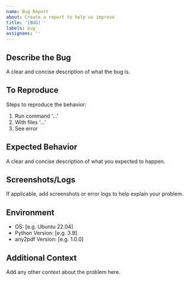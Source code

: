 ```yaml
---
name: Bug Report
about: Create a report to help us improve
title: '[BUG] '
labels: bug
assignees: ''
---
```


## Describe the Bug
A clear and concise description of what the bug is.

## To Reproduce
Steps to reproduce the behavior:
1. Run command '...'
2. With files '...'
3. See error

## Expected Behavior
A clear and concise description of what you expected to happen.

## Screenshots/Logs
If applicable, add screenshots or error logs to help explain your problem.

## Environment
- OS: [e.g. Ubuntu 22.04]
- Python Version: [e.g. 3.9]
- any2pdf Version: [e.g. 1.0.0]

## Additional Context
Add any other context about the problem here.

